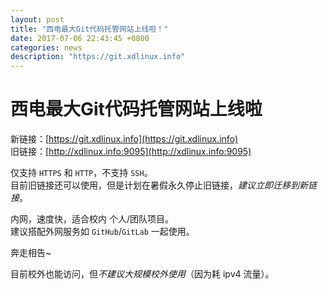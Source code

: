 ```yaml
---
layout: post
title: "西电最大Git代码托管网站上线啦！"
date: 2017-07-06 22:43:45 +0800
categories: news
description: "https://git.xdlinux.info"
---
```


# 西电最大Git代码托管网站上线啦

新链接：[https://git.xdlinux.info](https://git.xdlinux.info)  
旧链接：[http://xdlinux.info:9095](http://xdlinux.info:9095)  

仅支持 `HTTPS` 和 `HTTP`，不支持 `SSH`。  
目前旧链接还可以使用，但是计划在暑假永久停止旧链接，*建议立即迁移到新链接*。

内网，速度快，适合校内 个人/团队项目。  
建议搭配外网服务如 `GitHub`/`GitLab` 一起使用。  

奔走相告~  

目前校外也能访问，但*不建议大规模校外使用*（因为耗 ipv4 流量）。  

